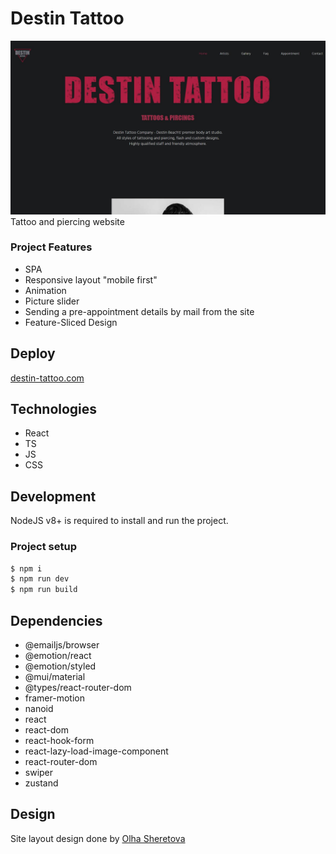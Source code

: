 # Destin Tattoo
<a href="https://tattoo-ten.vercel.app/" target="_blank">![Project illustartion](https://github.com/MariaZakharova0805/tattoo/raw/main/screenshot.jpg)</a>
Tattoo and piercing website

### Project Features
- SPA
- Responsive layout "mobile first"
- Animation
- Picture slider
- Sending a pre-appointment details by mail from the site
- Feature-Sliced Design

## Deploy
<a href="https://tattoo-ten.vercel.app/" target="_blank">destin-tattoo.com</a>

## Technologies
- React
- TS
- JS
- CSS

## Development
NodeJS v8+ is required to install and run the project.

### Project setup
```sh
$ npm i
$ npm run dev
$ npm run build
```
## Dependencies
- @emailjs/browser
- @emotion/react
- @emotion/styled
- @mui/material
- @types/react-router-dom
- framer-motion
- nanoid
- react
- react-dom
- react-hook-form
- react-lazy-load-image-component
- react-router-dom
- swiper
- zustand

## Design
Site layout design done by <a href="https://www.behance.net/3a7b044e" target="_blank">Olha Sheretova</a> 
